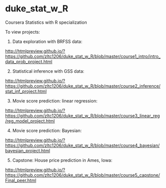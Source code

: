 # duke_stat_w_R
Coursera Statistics with R specialization

To view projects:

1. Data exploration with BRFSS data:

http://htmlpreview.github.io/?https://github.com/zltc1206/duke_stat_w_R/blob/master/course1_intro/intro_data_prob_project.html

2. Statistical inference with GSS data:

http://htmlpreview.github.io/?https://github.com/zltc1206/duke_stat_w_R/blob/master/course2_inference/stat_inf_project.html

3. Movie score prediction: linear regression:

http://htmlpreview.github.io/?https://github.com/zltc1206/duke_stat_w_R/blob/master/course3_linear_reg/reg_model_project.html

4. Movie score prediction: Bayesian:

http://htmlpreview.github.io/?https://github.com/zltc1206/duke_stat_w_R/blob/master/course4_bayesian/bayesian_project.html

5. Capstone: House price prediction in Ames, Iowa:

http://htmlpreview.github.io/?https://github.com/zltc1206/duke_stat_w_R/blob/master/course5_capstone/Final_peer.html
